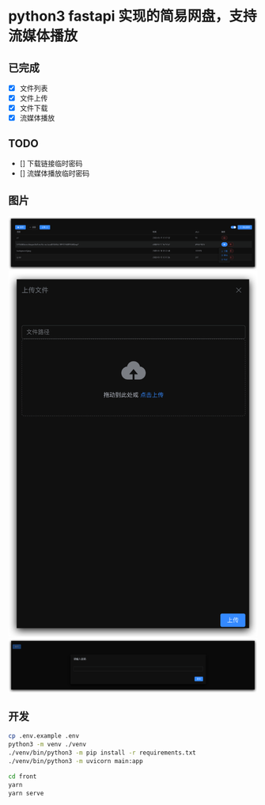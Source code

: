 # python3 fastapi 实现的简易网盘，支持流媒体播放

## 已完成

- [x] 文件列表
- [x] 文件上传
- [x] 文件下载
- [x] 流媒体播放

## TODO

- [] 下载链接临时密码
- [] 流媒体播放临时密码

## 图片

![home](readme_assets/home.png)
![upload](readme_assets/upload.png)
![login](readme_assets/login.png)

## 开发

```bash
cp .env.example .env
python3 -m venv ./venv
./venv/bin/python3 -m pip install -r requirements.txt
./venv/bin/python3 -m uvicorn main:app
```

```bash
cd front
yarn
yarn serve
```
